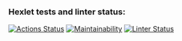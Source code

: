 ### Hexlet tests and linter status:
[![Actions Status](https://github.com/nikolya98/Еfrontend-project-lvl1/workflows/hexlet-check/badge.svg)](https://github.com/nikolya98/frontend-project-lvl1/actions)
[![Maintainability](https://api.codeclimate.com/v1/badges/a99a88d28ad37a79dbf6/maintainability)](https://codeclimate.com/github/codeclimate/codeclimate/maintainability)
[![Linter Status](https://github.com/nikolya98/frontend-project-lvl1/actions/workflows/make-lint/badge.svg)](https://github.com/nikolya98/frontend-project-lvl1/actions/make-lint.yml)